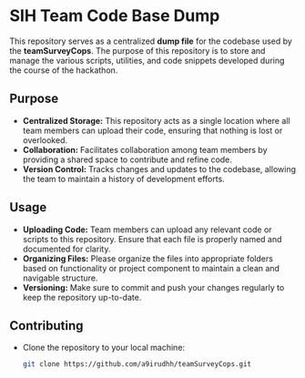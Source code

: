 # SIH Team Code Base Dump

This repository serves as a centralized **dump file** for the codebase used by the **teamSurveyCops**. The purpose of this repository is to store and manage the various scripts, utilities, and code snippets developed during the course of the hackathon.

## Purpose

- **Centralized Storage:** This repository acts as a single location where all team members can upload their code, ensuring that nothing is lost or overlooked.
- **Collaboration:** Facilitates collaboration among team members by providing a shared space to contribute and refine code.
- **Version Control:** Tracks changes and updates to the codebase, allowing the team to maintain a history of development efforts.

## Usage

- **Uploading Code:** Team members can upload any relevant code or scripts to this repository. Ensure that each file is properly named and documented for clarity.
- **Organizing Files:** Please organize the files into appropriate folders based on functionality or project component to maintain a clean and navigable structure.
- **Versioning:** Make sure to commit and push your changes regularly to keep the repository up-to-date.

## Contributing

- Clone the repository to your local machine:
  ```bash
  git clone https://github.com/a9irudhh/teamSurveyCops.git

